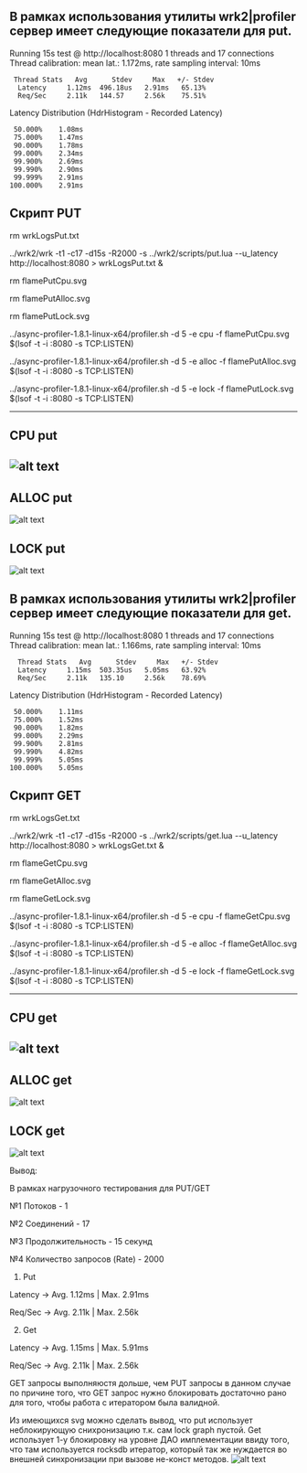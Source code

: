 В рамках использования утилиты wrk2|profiler сервер имеет следующие показатели для put.
---------------------------------------------------------------------------------------

Running 15s test @ http://localhost:8080
  1 threads and 17 connections
  Thread calibration: mean lat.: 1.172ms, rate sampling interval: 10ms
    
     Thread Stats   Avg      Stdev     Max   +/- Stdev
      Latency     1.12ms  496.18us   2.91ms   65.13%
      Req/Sec     2.11k   144.57     2.56k    75.51%
  
  Latency Distribution (HdrHistogram - Recorded Latency)
  
     50.000%    1.08ms
     75.000%    1.47ms
     90.000%    1.78ms
     99.000%    2.34ms
     99.900%    2.69ms
     99.990%    2.90ms
     99.999%    2.91ms
    100.000%    2.91ms
    
Скрипт PUT
----------------------------------------------------------------

rm wrkLogsPut.txt

../wrk2/wrk -t1 -c17 -d15s -R2000 -s ../wrk2/scripts/put.lua --u_latency http://localhost:8080 > wrkLogsPut.txt &

rm flamePutCpu.svg 

rm flamePutAlloc.svg 

rm flamePutLock.svg 

../async-profiler-1.8.1-linux-x64/profiler.sh -d 5 -e cpu -f flamePutCpu.svg $(lsof -t -i :8080 -s TCP:LISTEN)

../async-profiler-1.8.1-linux-x64/profiler.sh -d 5 -e alloc -f flamePutAlloc.svg $(lsof -t -i :8080 -s TCP:LISTEN)

../async-profiler-1.8.1-linux-x64/profiler.sh -d 5 -e lock -f flamePutLock.svg $(lsof -t -i :8080 -s TCP:LISTEN)



----------------------------------------------------------------
CPU put
----------------------------------------------------
![alt text](flamePutCpu.svg "put cpu")
------------------------------------------------------
ALLOC put
----------------------------------------------------
![alt text](flamePutAlloc.svg "put alloc")

LOCK put
----------------------------------------------------
![alt text](flamePutLock.svg "put lock")







В рамках использования утилиты wrk2|profiler сервер имеет следующие показатели для get.
---------------------------------------------------------------------------------------

Running 15s test @ http://localhost:8080
  1 threads and 17 connections
  Thread calibration: mean lat.: 1.166ms, rate sampling interval: 10ms
    
      Thread Stats   Avg      Stdev     Max   +/- Stdev
      Latency     1.15ms  503.35us   5.05ms   63.92%
      Req/Sec     2.11k   135.10     2.56k    78.69%
  
  Latency Distribution (HdrHistogram - Recorded Latency)
    
     50.000%    1.11ms
     75.000%    1.52ms
     90.000%    1.82ms
     99.000%    2.29ms
     99.900%    2.81ms
     99.990%    4.82ms
     99.999%    5.05ms
    100.000%    5.05ms

Скрипт GET
----------------------------------------------------------------

rm wrkLogsGet.txt

../wrk2/wrk -t1 -c17 -d15s -R2000 -s ../wrk2/scripts/get.lua --u_latency http://localhost:8080 > wrkLogsGet.txt &

rm flameGetCpu.svg 

rm flameGetAlloc.svg  

rm flameGetLock.svg 

../async-profiler-1.8.1-linux-x64/profiler.sh -d 5 -e cpu -f flameGetCpu.svg $(lsof -t -i :8080 -s TCP:LISTEN)

../async-profiler-1.8.1-linux-x64/profiler.sh -d 5 -e alloc -f flameGetAlloc.svg $(lsof -t -i :8080 -s TCP:LISTEN)

../async-profiler-1.8.1-linux-x64/profiler.sh -d 5 -e lock -f flameGetLock.svg $(lsof -t -i :8080 -s TCP:LISTEN)

----------------------------------------------------------------
CPU get
----------------------------------------------------
![alt text](flameGetCpu.svg "get cpu")
------------------------------------------------------
ALLOC get
----------------------------------------------------
![alt text](flameGetAlloc.svg "get alloc")

LOCK get
----------------------------------------------------
![alt text](flameGetLock.svg "get lock")

Вывод:

В рамках нагрузочного тестирования для PUT/GET

№1 Потоков - 1 

№2 Соединений - 17

№3 Продолжительность - 15 секунд

№4 Количество запросов (Rate) - 2000

1) Put

 Latency -> Avg. 1.12ms | Max. 2.91ms

 Req/Sec -> Avg. 2.11k  | Max. 2.56k 

2) Get

 Latency -> Avg. 1.15ms | Max. 5.91ms

 Req/Sec -> Avg. 2.11k  | Max. 2.56k 
 
GET запросы выполняюстя дольше, 
чем PUT запросы в данном случае по причине того, 
что GET запрос нужно блокировать достаточно рано для того, 
чтобы работа с итератором была валидной.  
 
Из имеющихся svg можно сделать вывод, что 
put использует неблокирующую снихронизацию т.к. 
сам lock graph пустой. Get использует 1-у блокировку на уровне 
ДАО имплементации ввиду того, что там используется rocksdb итератор, 
который так же нуждается во внешней синхронизации при вызове 
не-конст методов. 
![alt text](RocksDBIterator.png "iterator")

